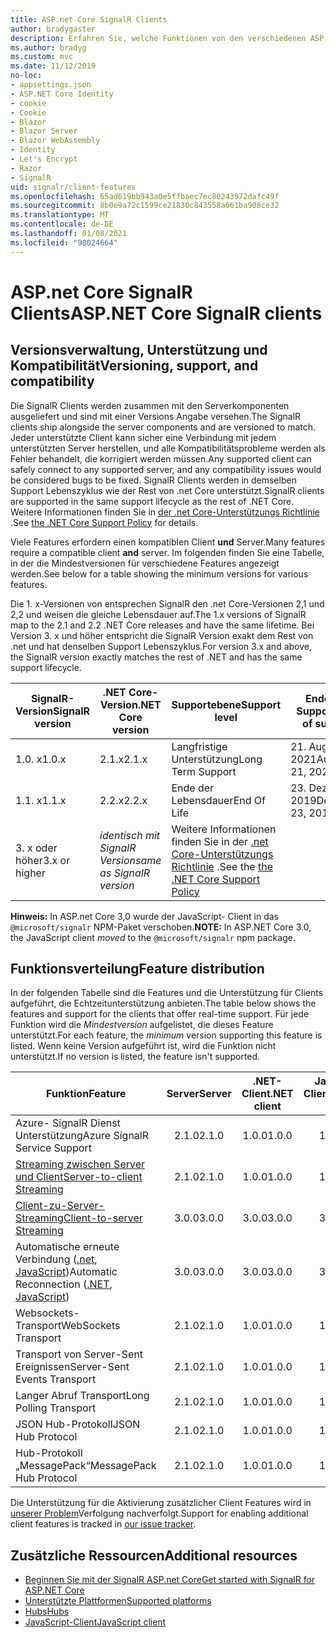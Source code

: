 ```yaml
---
title: ASP.net Core SignalR Clients
author: bradygaster
description: Erfahren Sie, welche Funktionen von den verschiedenen ASP.net Core Clients unterstützt werden SignalR .
ms.author: bradyg
ms.custom: mvc
ms.date: 11/12/2019
no-loc:
- appsettings.json
- ASP.NET Core Identity
- cookie
- Cookie
- Blazor
- Blazor Server
- Blazor WebAssembly
- Identity
- Let's Encrypt
- Razor
- SignalR
uid: signalr/client-features
ms.openlocfilehash: 65ad619bb943a0e5ffbaec7ec80243972dafc49f
ms.sourcegitcommit: 8b0e9a72c1599ce21830c843558a661ba908ce32
ms.translationtype: MT
ms.contentlocale: de-DE
ms.lasthandoff: 01/08/2021
ms.locfileid: "98024664"
---
```

# <a name="aspnet-core-no-locsignalr-clients"></a><span data-ttu-id="13d50-103">ASP.net Core SignalR Clients</span><span class="sxs-lookup"><span data-stu-id="13d50-103">ASP.NET Core SignalR clients</span></span>

## <a name="versioning-support-and-compatibility"></a><span data-ttu-id="13d50-104">Versionsverwaltung, Unterstützung und Kompatibilität</span><span class="sxs-lookup"><span data-stu-id="13d50-104">Versioning, support, and compatibility</span></span>

<span data-ttu-id="13d50-105">Die SignalR Clients werden zusammen mit den Serverkomponenten ausgeliefert und sind mit einer Versions Angabe versehen.</span><span class="sxs-lookup"><span data-stu-id="13d50-105">The SignalR clients ship alongside the server components and are versioned to match.</span></span> <span data-ttu-id="13d50-106">Jeder unterstützte Client kann sicher eine Verbindung mit jedem unterstützten Server herstellen, und alle Kompatibilitätsprobleme werden als Fehler behandelt, die korrigiert werden müssen.</span><span class="sxs-lookup"><span data-stu-id="13d50-106">Any supported client can safely connect to any supported server, and any compatibility issues would be considered bugs to be fixed.</span></span> <span data-ttu-id="13d50-107">SignalR Clients werden in demselben Support Lebenszyklus wie der Rest von .net Core unterstützt.</span><span class="sxs-lookup"><span data-stu-id="13d50-107">SignalR clients are supported in the same support lifecycle as the rest of .NET Core.</span></span> <span data-ttu-id="13d50-108">Weitere Informationen finden Sie in [der .net Core-Unterstützungs Richtlinie](https://dotnet.microsoft.com/platform/support/policy/dotnet-core) .</span><span class="sxs-lookup"><span data-stu-id="13d50-108">See [the .NET Core Support Policy](https://dotnet.microsoft.com/platform/support/policy/dotnet-core) for details.</span></span>

<span data-ttu-id="13d50-109">Viele Features erfordern einen kompatiblen Client **und** Server.</span><span class="sxs-lookup"><span data-stu-id="13d50-109">Many features require a compatible client **and** server.</span></span> <span data-ttu-id="13d50-110">Im folgenden finden Sie eine Tabelle, in der die Mindestversionen für verschiedene Features angezeigt werden.</span><span class="sxs-lookup"><span data-stu-id="13d50-110">See below for a table showing the minimum versions for various features.</span></span>

<span data-ttu-id="13d50-111">Die 1. x-Versionen von entsprechen SignalR den .net Core-Versionen 2,1 und 2,2 und weisen die gleiche Lebensdauer auf.</span><span class="sxs-lookup"><span data-stu-id="13d50-111">The 1.x versions of SignalR map to the 2.1 and 2.2 .NET Core releases and have the same lifetime.</span></span> <span data-ttu-id="13d50-112">Bei Version 3. x und höher entspricht die SignalR Version exakt dem Rest von .net und hat denselben Support Lebenszyklus.</span><span class="sxs-lookup"><span data-stu-id="13d50-112">For version 3.x and above, the SignalR version exactly matches the rest of .NET and has the same support lifecycle.</span></span>

| <span data-ttu-id="13d50-113">SignalR-Version</span><span class="sxs-lookup"><span data-stu-id="13d50-113">SignalR version</span></span> | <span data-ttu-id="13d50-114">.NET Core-Version</span><span class="sxs-lookup"><span data-stu-id="13d50-114">.NET Core version</span></span> | <span data-ttu-id="13d50-115">Supportebene</span><span class="sxs-lookup"><span data-stu-id="13d50-115">Support level</span></span> | <span data-ttu-id="13d50-116">Ende des Supports</span><span class="sxs-lookup"><span data-stu-id="13d50-116">End of support</span></span> |
| - | - | - | - |
| <span data-ttu-id="13d50-117">1.0. x</span><span class="sxs-lookup"><span data-stu-id="13d50-117">1.0.x</span></span> | <span data-ttu-id="13d50-118">2.1.x</span><span class="sxs-lookup"><span data-stu-id="13d50-118">2.1.x</span></span> | <span data-ttu-id="13d50-119">Langfristige Unterstützung</span><span class="sxs-lookup"><span data-stu-id="13d50-119">Long Term Support</span></span> | <span data-ttu-id="13d50-120">21. August 2021</span><span class="sxs-lookup"><span data-stu-id="13d50-120">August 21, 2021</span></span> |
| <span data-ttu-id="13d50-121">1.1. x</span><span class="sxs-lookup"><span data-stu-id="13d50-121">1.1.x</span></span> | <span data-ttu-id="13d50-122">2.2.x</span><span class="sxs-lookup"><span data-stu-id="13d50-122">2.2.x</span></span> | <span data-ttu-id="13d50-123">Ende der Lebensdauer</span><span class="sxs-lookup"><span data-stu-id="13d50-123">End Of Life</span></span> | <span data-ttu-id="13d50-124">23. Dezember 2019</span><span class="sxs-lookup"><span data-stu-id="13d50-124">December 23, 2019</span></span> |
| <span data-ttu-id="13d50-125">3. x oder höher</span><span class="sxs-lookup"><span data-stu-id="13d50-125">3.x or higher</span></span> | <span data-ttu-id="13d50-126">*identisch mit SignalR Version*</span><span class="sxs-lookup"><span data-stu-id="13d50-126">*same as SignalR version*</span></span> | <span data-ttu-id="13d50-127">Weitere Informationen finden Sie in der [.net Core-Unterstützungs Richtlinie](https://dotnet.microsoft.com/platform/support/policy/dotnet-core) .</span><span class="sxs-lookup"><span data-stu-id="13d50-127">See the [the .NET Core Support Policy](https://dotnet.microsoft.com/platform/support/policy/dotnet-core)</span></span> |

<span data-ttu-id="13d50-128">**Hinweis:** In ASP.net Core 3,0 wurde der JavaScript-  Client in das `@microsoft/signalr` NPM-Paket verschoben.</span><span class="sxs-lookup"><span data-stu-id="13d50-128">**NOTE:** In ASP.NET Core 3.0, the JavaScript client *moved* to the `@microsoft/signalr` npm package.</span></span>

## <a name="feature-distribution"></a><span data-ttu-id="13d50-129">Funktionsverteilung</span><span class="sxs-lookup"><span data-stu-id="13d50-129">Feature distribution</span></span>

<span data-ttu-id="13d50-130">In der folgenden Tabelle sind die Features und die Unterstützung für Clients aufgeführt, die Echtzeitunterstützung anbieten.</span><span class="sxs-lookup"><span data-stu-id="13d50-130">The table below shows the features and support for the clients that offer real-time support.</span></span> <span data-ttu-id="13d50-131">Für jede Funktion wird die *Mindestversion* aufgelistet, die dieses Feature unterstützt.</span><span class="sxs-lookup"><span data-stu-id="13d50-131">For each feature, the *minimum* version supporting this feature is listed.</span></span> <span data-ttu-id="13d50-132">Wenn keine Version aufgeführt ist, wird die Funktion nicht unterstützt.</span><span class="sxs-lookup"><span data-stu-id="13d50-132">If no version is listed, the feature isn't supported.</span></span>

| <span data-ttu-id="13d50-133">Funktion</span><span class="sxs-lookup"><span data-stu-id="13d50-133">Feature</span></span> | <span data-ttu-id="13d50-134">Server</span><span class="sxs-lookup"><span data-stu-id="13d50-134">Server</span></span> | <span data-ttu-id="13d50-135">.NET-Client</span><span class="sxs-lookup"><span data-stu-id="13d50-135">.NET client</span></span> | <span data-ttu-id="13d50-136">JavaScript-Client</span><span class="sxs-lookup"><span data-stu-id="13d50-136">JavaScript client</span></span> | <span data-ttu-id="13d50-137">Java-Client</span><span class="sxs-lookup"><span data-stu-id="13d50-137">Java client</span></span> |
| ---- | :-: | :-: | :-: | :-: |
| <span data-ttu-id="13d50-138">Azure- SignalR Dienst Unterstützung</span><span class="sxs-lookup"><span data-stu-id="13d50-138">Azure SignalR Service Support</span></span> |<span data-ttu-id="13d50-139">2.1.0</span><span class="sxs-lookup"><span data-stu-id="13d50-139">2.1.0</span></span>|<span data-ttu-id="13d50-140">1.0.0</span><span class="sxs-lookup"><span data-stu-id="13d50-140">1.0.0</span></span>|<span data-ttu-id="13d50-141">1.0.0</span><span class="sxs-lookup"><span data-stu-id="13d50-141">1.0.0</span></span>|<span data-ttu-id="13d50-142">1.0.0</span><span class="sxs-lookup"><span data-stu-id="13d50-142">1.0.0</span></span>|
| [<span data-ttu-id="13d50-143">Streaming zwischen Server und Client</span><span class="sxs-lookup"><span data-stu-id="13d50-143">Server-to-client Streaming</span></span>](xref:signalr/streaming)          |<span data-ttu-id="13d50-144">2.1.0</span><span class="sxs-lookup"><span data-stu-id="13d50-144">2.1.0</span></span>|<span data-ttu-id="13d50-145">1.0.0</span><span class="sxs-lookup"><span data-stu-id="13d50-145">1.0.0</span></span>|<span data-ttu-id="13d50-146">1.0.0</span><span class="sxs-lookup"><span data-stu-id="13d50-146">1.0.0</span></span>|<span data-ttu-id="13d50-147">1.0.0</span><span class="sxs-lookup"><span data-stu-id="13d50-147">1.0.0</span></span>|
| [<span data-ttu-id="13d50-148">Client-zu-Server-Streaming</span><span class="sxs-lookup"><span data-stu-id="13d50-148">Client-to-server Streaming</span></span>](xref:signalr/streaming)          |<span data-ttu-id="13d50-149">3.0.0</span><span class="sxs-lookup"><span data-stu-id="13d50-149">3.0.0</span></span>|<span data-ttu-id="13d50-150">3.0.0</span><span class="sxs-lookup"><span data-stu-id="13d50-150">3.0.0</span></span>|<span data-ttu-id="13d50-151">3.0.0</span><span class="sxs-lookup"><span data-stu-id="13d50-151">3.0.0</span></span>|<span data-ttu-id="13d50-152">3.0.0</span><span class="sxs-lookup"><span data-stu-id="13d50-152">3.0.0</span></span>|
| <span data-ttu-id="13d50-153">Automatische erneute Verbindung ([.net](./dotnet-client.md?tabs=visual-studio&view=aspnetcore-3.0#handle-lost-connection), [JavaScript](./javascript-client.md?view=aspnetcore-3.0#reconnect-clients))</span><span class="sxs-lookup"><span data-stu-id="13d50-153">Automatic Reconnection ([.NET](./dotnet-client.md?tabs=visual-studio&view=aspnetcore-3.0#handle-lost-connection), [JavaScript](./javascript-client.md?view=aspnetcore-3.0#reconnect-clients))</span></span>          |<span data-ttu-id="13d50-154">3.0.0</span><span class="sxs-lookup"><span data-stu-id="13d50-154">3.0.0</span></span>|<span data-ttu-id="13d50-155">3.0.0</span><span class="sxs-lookup"><span data-stu-id="13d50-155">3.0.0</span></span>|<span data-ttu-id="13d50-156">3.0.0</span><span class="sxs-lookup"><span data-stu-id="13d50-156">3.0.0</span></span>|❌|
| <span data-ttu-id="13d50-157">Websockets-Transport</span><span class="sxs-lookup"><span data-stu-id="13d50-157">WebSockets Transport</span></span> |<span data-ttu-id="13d50-158">2.1.0</span><span class="sxs-lookup"><span data-stu-id="13d50-158">2.1.0</span></span>|<span data-ttu-id="13d50-159">1.0.0</span><span class="sxs-lookup"><span data-stu-id="13d50-159">1.0.0</span></span>|<span data-ttu-id="13d50-160">1.0.0</span><span class="sxs-lookup"><span data-stu-id="13d50-160">1.0.0</span></span>|<span data-ttu-id="13d50-161">1.0.0</span><span class="sxs-lookup"><span data-stu-id="13d50-161">1.0.0</span></span>|
| <span data-ttu-id="13d50-162">Transport von Server-Sent Ereignissen</span><span class="sxs-lookup"><span data-stu-id="13d50-162">Server-Sent Events Transport</span></span> |<span data-ttu-id="13d50-163">2.1.0</span><span class="sxs-lookup"><span data-stu-id="13d50-163">2.1.0</span></span>|<span data-ttu-id="13d50-164">1.0.0</span><span class="sxs-lookup"><span data-stu-id="13d50-164">1.0.0</span></span>|<span data-ttu-id="13d50-165">1.0.0</span><span class="sxs-lookup"><span data-stu-id="13d50-165">1.0.0</span></span>|❌|
| <span data-ttu-id="13d50-166">Langer Abruf Transport</span><span class="sxs-lookup"><span data-stu-id="13d50-166">Long Polling Transport</span></span> |<span data-ttu-id="13d50-167">2.1.0</span><span class="sxs-lookup"><span data-stu-id="13d50-167">2.1.0</span></span>|<span data-ttu-id="13d50-168">1.0.0</span><span class="sxs-lookup"><span data-stu-id="13d50-168">1.0.0</span></span>|<span data-ttu-id="13d50-169">1.0.0</span><span class="sxs-lookup"><span data-stu-id="13d50-169">1.0.0</span></span>|<span data-ttu-id="13d50-170">3.0.0</span><span class="sxs-lookup"><span data-stu-id="13d50-170">3.0.0</span></span>|
| <span data-ttu-id="13d50-171">JSON Hub-Protokoll</span><span class="sxs-lookup"><span data-stu-id="13d50-171">JSON Hub Protocol</span></span> |<span data-ttu-id="13d50-172">2.1.0</span><span class="sxs-lookup"><span data-stu-id="13d50-172">2.1.0</span></span>|<span data-ttu-id="13d50-173">1.0.0</span><span class="sxs-lookup"><span data-stu-id="13d50-173">1.0.0</span></span>|<span data-ttu-id="13d50-174">1.0.0</span><span class="sxs-lookup"><span data-stu-id="13d50-174">1.0.0</span></span>|<span data-ttu-id="13d50-175">1.0.0</span><span class="sxs-lookup"><span data-stu-id="13d50-175">1.0.0</span></span>|
| <span data-ttu-id="13d50-176">Hub-Protokoll „MessagePack“</span><span class="sxs-lookup"><span data-stu-id="13d50-176">MessagePack Hub Protocol</span></span> |<span data-ttu-id="13d50-177">2.1.0</span><span class="sxs-lookup"><span data-stu-id="13d50-177">2.1.0</span></span>|<span data-ttu-id="13d50-178">1.0.0</span><span class="sxs-lookup"><span data-stu-id="13d50-178">1.0.0</span></span>|<span data-ttu-id="13d50-179">1.0.0</span><span class="sxs-lookup"><span data-stu-id="13d50-179">1.0.0</span></span>|<span data-ttu-id="13d50-180">5.0.0</span><span class="sxs-lookup"><span data-stu-id="13d50-180">5.0.0</span></span>|

<span data-ttu-id="13d50-181">Die Unterstützung für die Aktivierung zusätzlicher Client Features wird in [unserer Problem](https://github.com/dotnet/AspNetCore/issues)Verfolgung nachverfolgt.</span><span class="sxs-lookup"><span data-stu-id="13d50-181">Support for enabling additional client features is tracked in [our issue tracker](https://github.com/dotnet/AspNetCore/issues).</span></span>

## <a name="additional-resources"></a><span data-ttu-id="13d50-182">Zusätzliche Ressourcen</span><span class="sxs-lookup"><span data-stu-id="13d50-182">Additional resources</span></span>

* [<span data-ttu-id="13d50-183">Beginnen Sie mit der SignalR ASP.net Core</span><span class="sxs-lookup"><span data-stu-id="13d50-183">Get started with SignalR for ASP.NET Core</span></span>](xref:tutorials/signalr)
* [<span data-ttu-id="13d50-184">Unterstützte Plattformen</span><span class="sxs-lookup"><span data-stu-id="13d50-184">Supported platforms</span></span>](xref:signalr/supported-platforms)
* [<span data-ttu-id="13d50-185">Hubs</span><span class="sxs-lookup"><span data-stu-id="13d50-185">Hubs</span></span>](xref:signalr/hubs)
* [<span data-ttu-id="13d50-186">JavaScript-Client</span><span class="sxs-lookup"><span data-stu-id="13d50-186">JavaScript client</span></span>](xref:signalr/javascript-client)